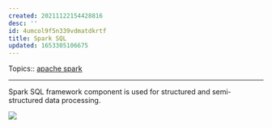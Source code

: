 ```yaml
---
created: 20211122154428816
desc: ''
id: 4umcol9f5n339vdmatdkrtf
title: Spark SQL
updated: 1653305106675
---
```

   
Topics::  [apache spark](../topics/apache%20spark.md)   
   
   
---   
   
Spark SQL framework component is used for structured and semi-structured data processing.   
   
![](https://raw.githubusercontent.com/zubayrrr/twiki/main/bin/image.kjdviqaxxbt.png)